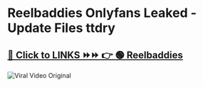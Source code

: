 
 # Reelbaddies Onlyfans Leaked - Update Files ttdry

## <h2><a href="https://clipsfans.com/Reelbaddies&ref=git">🔗 Click to LINKS ⏩⏩ 👉 🟢 Reelbaddies </a></h2>

<a href="https://clipsfans.com/Reelbaddies&ref=git" rel="nofollow" data-target="animated-image.originalLink"><img src="https://i.ibb.co.com/xMMVF88/686577567.gif" alt="Viral Video Original" style="max-width: 100%; display: inline-block;" data-target="animated-image.originalImage"></a>

